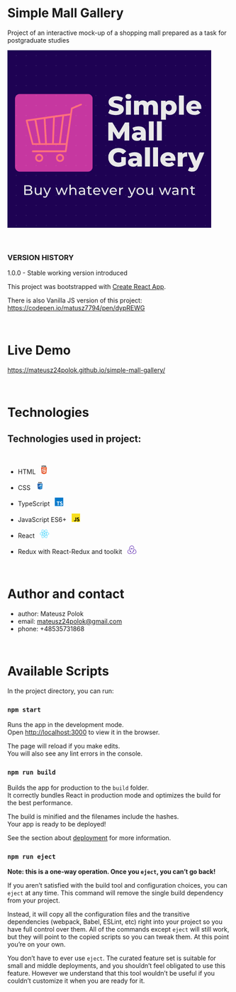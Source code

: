 # Simple Mall Gallery

Project of an interactive mock-up of a shopping mall prepared as a task for postgraduate studies

![Logo](public/logo_big.png)

<br>

### VERSION HISTORY

1.0.0 - Stable working version introduced

This project was bootstrapped with [Create React App](https://github.com/facebook/create-react-app).

There is also Vanilla JS version of this project: https://codepen.io/matusz7794/pen/dypREWG

<br>

# Live Demo

https://mateusz24polok.github.io/simple-mall-gallery/

<br>

# Technologies

## Technologies used in project:

<br>

- HTML &nbsp; ![HTML Icon](readmeImages/html.png)

- CSS &nbsp; ![CSS Icon](readmeImages/css.png)

- TypeScript &nbsp; ![TypeScipt Icon](readmeImages/typescript.png)

- JavaScript ES6+ &nbsp; ![JavaScript Icon](readmeImages/js.png)

- React &nbsp; ![React JS Icon](readmeImages/react.png)

- Redux with React-Redux and toolkit &nbsp; ![Redux Icon](readmeImages/redux.png)

<br>

# Author and contact

- author: Mateusz Polok
- email: mateusz24polok@gmail.com
- phone: +48535731868


<br>

# Available Scripts

In the project directory, you can run:

### `npm start`

Runs the app in the development mode.\
Open [http://localhost:3000](http://localhost:3000) to view it in the browser.

The page will reload if you make edits.\
You will also see any lint errors in the console.

### `npm run build`

Builds the app for production to the `build` folder.\
It correctly bundles React in production mode and optimizes the build for the best performance.

The build is minified and the filenames include the hashes.\
Your app is ready to be deployed!

See the section about [deployment](https://facebook.github.io/create-react-app/docs/deployment) for more information.

### `npm run eject`

**Note: this is a one-way operation. Once you `eject`, you can’t go back!**

If you aren’t satisfied with the build tool and configuration choices, you can `eject` at any time. This command will remove the single build dependency from your project.

Instead, it will copy all the configuration files and the transitive dependencies (webpack, Babel, ESLint, etc) right into your project so you have full control over them. All of the commands except `eject` will still work, but they will point to the copied scripts so you can tweak them. At this point you’re on your own.

You don’t have to ever use `eject`. The curated feature set is suitable for small and middle deployments, and you shouldn’t feel obligated to use this feature. However we understand that this tool wouldn’t be useful if you couldn’t customize it when you are ready for it.
